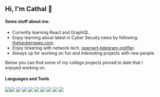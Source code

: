 ## Hi, I'm Cathal 👋

#### Some stuff about me:<br>
 - Currently learning React and GraphQL.
 - Enjoy learning about latest in Cyber Secuity news by following [thehackernews.com](https://thehackernews.com/).
 - Enjoy tinkering with network tech. [openwrt-telegram-notifier](https://github.com/CathalButler/openwrt-telegram-notifier).
 - Always up for working on fun and interesting projects with new people.

Below you can find some of my college projects pinned to date that I enjoyed working on.<br>

#### Languages and Tools<br>
<img src="https://img.shields.io/badge/java-%23ED8B00.svg?&style=for-the-badge&logo=java&logoColor=white"/><img src="https://img.shields.io/badge/python%20-%2314354C.svg?&style=for-the-badge&logo=python&logoColor=white"/>
<img src="https://img.shields.io/badge/typescript%20-%23007ACC.svg?&style=for-the-badge&logo=typescript&logoColor=white"/>
<img src="https://img.shields.io/badge/node.js%20-%2343853D.svg?&style=for-the-badge&logo=node.js&logoColor=white"/>
<img src="https://img.shields.io/badge/Flutter%20-%2302569B.svg?&style=for-the-badge&logo=Flutter&logoColor=white"/>
<img src="https://img.shields.io/badge/mysql-%2300f.svg?&style=for-the-badge&logo=mysql&logoColor=white"/>
<img src="https://img.shields.io/badge/docker-%232496ed.svg?&style=for-the-badge&logo=docker&logoColor=white"/>
<img src="https://img.shields.io/badge/arch_linux-%231793d1.svg?&style=for-the-badge&logo=arch-linux&logoColor=white"/>
<img src="https://img.shields.io/badge/jetbrains-%23ed3d7b.svg?&style=for-the-badge&logo=jetbrains&logoColor=white"/>
<img src="https://img.shields.io/badge/react%20-%2300D9FF.svg?&style=for-the-badge&logo=react&logoColor=white" />



<!--
**CathalButler/CathalButler** is a ✨ _special_ ✨ repository because its `README.md` (this file) appears on your GitHub profile.

Here are some ideas to get you started:

- 🔭 I’m currently working on ...
- 🌱 I’m currently learning ...
- 👯 I’m looking to collaborate on ...
- 🤔 I’m looking for help with ...
- 💬 Ask me about ...
- 📫 How to reach me: ...
- 😄 Pronouns: ...
- ⚡ Fun fact: ...
-->
